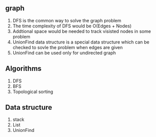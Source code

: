 ## graph

1. DFS is the common way to solve the graph problem
2. The time complexity of DFS would be O(Edges + Nodes)
3. Addtional space would be needed to track visisted nodes in some problem
4. UnionFind data structure is a special data structure which can be checked to sovle the problem when edges are given
5. UnionFind can be used only for undirected graph


## Algorithms

1. DFS
2. BFS
3. Topological sorting


## Data structure

1. stack
2. List
3. UnionFind


